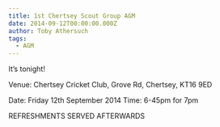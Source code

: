 ```yaml
---
title: 1st Chertsey Scout Group AGM
date: 2014-09-12T00:00:00.000Z
author: Toby Athersuch
tags:
  - AGM
---
```


It’s tonight!

Venue: Chertsey Cricket Club, Grove Rd, Chertsey, KT16 9ED

Date: Friday 12th September 2014
Time: 6-45pm for 7pm

REFRESHMENTS SERVED AFTERWARDS